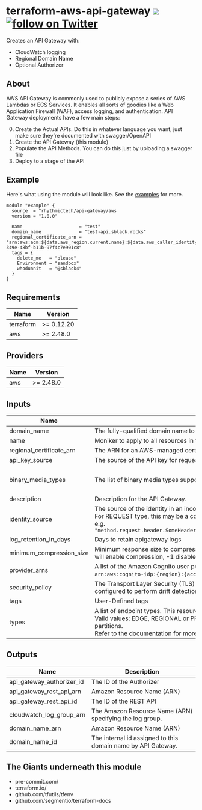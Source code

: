 # terraform-aws-api-gateway [![](https://github.com/rhythmictech/terraform-aws-api-gateway/workflows/pre-commit-check/badge.svg)](https://github.com/rhythmictech/terraform-aws-api-gateway/actions) <a href="https://twitter.com/intent/follow?screen_name=RhythmicTech"><img src="https://img.shields.io/twitter/follow/RhythmicTech?style=social&logo=twitter" alt="follow on Twitter"></a>
Creates an API Gateway with:
- CloudWatch logging
- Regional Domain Name
- Optional Authorizer

## About
AWS API Gateway is commonly used to publicly expose a series of AWS Lambdas or ECS Services. It enables all sorts of goodies like a Web Application Firewall (WAF), access logging, and authentication. API Gateway deployments have a few main steps:

0. Create the Actual APIs. Do this in whatever language you want, just make sure they're documented with swagger/OpenAPI
1. Create the API Gateway (this module)
2. Populate the API Methods. You can do this just by uploading a swagger file
3. Deploy to a stage of the API

## Example
Here's what using the module will look like. See the [examples](examples) for more.
```hcl
module "example" {
  source  = "rhythmictech/api-gateway/aws
  version = "1.0.0"

  name                     = "test"
  domain_name              = "test-api.sblack.rocks"
  regional_certificate_arn = "arn:aws:acm:${data.aws_region.current.name}:${data.aws_caller_identity.current.account_id}:certificate/6e8becd7-349e-48bf-b11b-97f4c7e901c8"
  tags = {
    delete_me   = "please"
    Environment = "sandbox"
    whodunnit   = "@sblack4"
  }
}
```

<!-- BEGINNING OF PRE-COMMIT-TERRAFORM DOCS HOOK -->
## Requirements

| Name | Version |
|------|---------|
| terraform | >= 0.12.20 |
| aws | >= 2.48.0 |

## Providers

| Name | Version |
|------|---------|
| aws | >= 2.48.0 |

## Inputs

| Name | Description | Type | Default | Required |
|------|-------------|------|---------|:--------:|
| domain\_name | The fully-qualified domain name to register | `string` | n/a | yes |
| name | Moniker to apply to all resources in the module | `string` | n/a | yes |
| regional\_certificate\_arn | The ARN for an AWS-managed certificate. AWS Certificate Manager is the only supported source. | `string` | n/a | yes |
| api\_key\_source | The source of the API key for requests. Valid values are HEADER (default) and AUTHORIZER. | `string` | `"HEADER"` | no |
| binary\_media\_types | The list of binary media types supported by the RestApi. By default, the RestApi supports only UTF-8-encoded text payloads. | `list` | <pre>[<br>  "UTF-8-encoded"<br>]</pre> | no |
| description | Description for the API Gateway. | `string` | `""` | no |
| identity\_source | The source of the identity in an incoming request.<br>For REQUEST type, this may be a comma-separated list of values, including headers, query string parameters and stage variables - e.g.<br>`"method.request.header.SomeHeaderName,method.request.querystring.SomeQueryStringName,stageVariables.SomeStageVariableName"` | `string` | `"method.request.header.x-api-key"` | no |
| log\_retention\_in\_days | Days to retain apigateway logs | `number` | `30` | no |
| minimum\_compression\_size | Minimum response size to compress for the REST API. Integer between -1 and 10485760 (10MB). Setting a value greater than -1 will enable compression, -1 disables compression (default). | `number` | `-1` | no |
| provider\_arns | A list of the Amazon Cognito user pool ARNs. Each element is of this format:<br>`arn:aws:cognito-idp:{region}:{account_id}:userpool/{user_pool_id}`. | `list(string)` | `[]` | no |
| security\_policy | The Transport Layer Security (TLS) version + cipher suite for this DomainName. The valid values are TLS\_1\_0 and TLS\_1\_2. Must be configured to perform drift detection. | `string` | `"TLS_1_2"` | no |
| tags | User-Defined tags | `map(string)` | `{}` | no |
| types | A list of endpoint types. This resource currently only supports managing a single value.<br>Valid values: EDGE, REGIONAL or PRIVATE. If unspecified, defaults to EDGE. Must be declared as REGIONAL in non-Commercial partitions.<br>Refer to the documentation for more information on the difference between edge-optimized and regional APIs. | `list(string)` | <pre>[<br>  "EDGE"<br>]</pre> | no |

## Outputs

| Name | Description |
|------|-------------|
| api\_gateway\_authorizer\_id | The ID of the Authorizer |
| api\_gateway\_rest\_api\_arn | Amazon Resource Name (ARN) |
| api\_gateway\_rest\_api\_id | The ID of the REST API |
| cloudwatch\_log\_group\_arn | The Amazon Resource Name (ARN) specifying the log group. |
| domain\_name\_arn | Amazon Resource Name (ARN) |
| domain\_name\_id | The internal id assigned to this domain name by API Gateway. |

<!-- END OF PRE-COMMIT-TERRAFORM DOCS HOOK -->

## The Giants underneath this module
- pre-commit.com/
- terraform.io/
- github.com/tfutils/tfenv
- github.com/segmentio/terraform-docs
